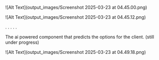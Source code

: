 ![Alt Text](output_images/Screenshot 2025-03-23 at 04.45.00.png)

![Alt Text](output_images/Screenshot 2025-03-23 at 04.45.12.png)

.
.
.
.
.



The ai powered component that predicts the options for the client. (still under progress)


![Alt Text](output_images/Screenshot 2025-03-23 at 04.49.18.png)
